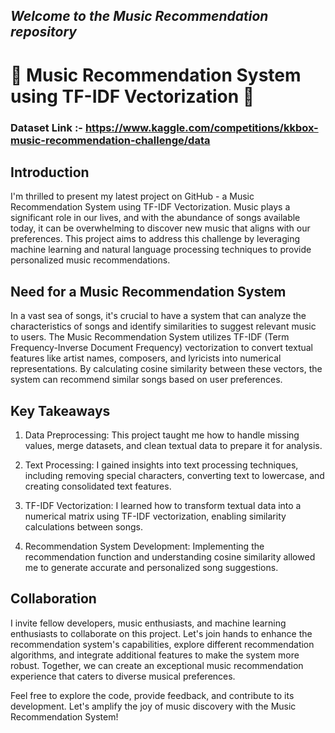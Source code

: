 ## *Welcome to the Music Recommendation repository*

# **🎵 Music Recommendation System using TF-IDF Vectorization 🎵**


### **Dataset Link :-** https://www.kaggle.com/competitions/kkbox-music-recommendation-challenge/data

## **Introduction**
I'm thrilled to present my latest project on GitHub - a Music Recommendation System using TF-IDF Vectorization. Music plays a significant role in our lives, and with the abundance of songs available today, it can be overwhelming to discover new music that aligns with our preferences. This project aims to address this challenge by leveraging machine learning and natural language processing techniques to provide personalized music recommendations.

## **Need for a Music Recommendation System**
In a vast sea of songs, it's crucial to have a system that can analyze the characteristics of songs and identify similarities to suggest relevant music to users. The Music Recommendation System utilizes TF-IDF (Term Frequency-Inverse Document Frequency) vectorization to convert textual features like artist names, composers, and lyricists into numerical representations. By calculating cosine similarity between these vectors, the system can recommend similar songs based on user preferences.

## **Key Takeaways**
1. Data Preprocessing: This project taught me how to handle missing values, merge datasets, and clean textual data to prepare it for analysis.

2. Text Processing: I gained insights into text processing techniques, including removing special characters, converting text to lowercase, and creating consolidated text features.

3. TF-IDF Vectorization: I learned how to transform textual data into a numerical matrix using TF-IDF vectorization, enabling similarity calculations between songs.

4. Recommendation System Development: Implementing the recommendation function and understanding cosine similarity allowed me to generate accurate and personalized song suggestions.

## **Collaboration**
I invite fellow developers, music enthusiasts, and machine learning enthusiasts to collaborate on this project. Let's join hands to enhance the recommendation system's capabilities, explore different recommendation algorithms, and integrate additional features to make the system more robust. Together, we can create an exceptional music recommendation experience that caters to diverse musical preferences.

Feel free to explore the code, provide feedback, and contribute to its development. Let's amplify the joy of music discovery with the Music Recommendation System!



